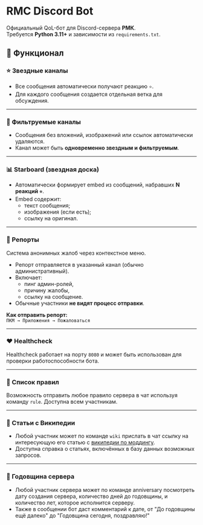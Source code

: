 # RMC Discord Bot

Официальный QoL-бот для Discord-сервера **РМК**.  
Требуется **Python 3.11+** и зависимости из `requirements.txt`.

## 📌 Функционал

### ⭐ Звездные каналы
- Все сообщения автоматически получают реакцию `⭐`.
- Для каждого сообщения создается отдельная ветка для обсуждения.

---

### 🔎 Фильтруемые каналы
- Сообщения без вложений, изображений или ссылок автоматически удаляются.
- Канал может быть **одновременно звездным и фильтруемым**.

---

### 📊 Starboard (звездная доска)
- Автоматически формирует embed из сообщений, набравших **N реакций `⭐`**.
- Embed содержит:
  - текст сообщения;
  - изображения (если есть);
  - ссылку на оригинал.

---

### 🚨 Репорты
Система анонимных жалоб через контекстное меню.  
- Репорт отправляется в указанный канал (обычно административный).  
- Включает:
  - пинг админ-ролей,
  - причину жалобы,
  - ссылку на сообщение.  
- Обычные участники **не видят процесс отправки**.  

**Как отправить репорт:**  
`ПКМ → Приложения → Пожаловаться`

---

### ❤️ Healthcheck
Healthcheck работает на порту `8080` и может быть использован для проверки работоспособности бота. 

---

### 📜 Список правил
Возможность отправить любое правило сервера в чат используя команду `rule`.
Доступна всем участникам.

---

### 📖 Статьи с Википедии
- Любой участник может по команде `wiki` прислать в чат ссылку на интересующую его статью с [википедии по моддингу](https://hoi4.paradoxwikis.com/Hearts_of_Iron_4_Wiki).
- Доступна справка о статьях, включённых в базу данных возможных запросов.

---

### 🎉 Годовщина сервера
- Любой участник сервера может по команде anniversary посмотреть дату создания сервера, количество дней до годовщины, и количество лет, которое исполнится серверу.
- Также в сообщении бот даст комментарий к дате, от "До годовщины ещё далеко" до "Годовщина сегодня, поздравляю!"
